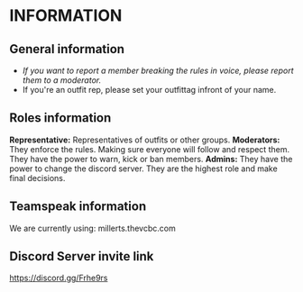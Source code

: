 # INFORMATION
## General information
- *If you want to report a member breaking the rules in voice, please report them to a moderator.*
- If you're an outfit rep, please set your outfittag infront of your name.
## Roles information
**Representative:** Representatives of outfits or other groups.
**Moderators:** They enforce the rules. Making sure everyone will follow and respect them. They have the power to warn, kick or ban members.
**Admins:** They have the power to change the discord server. They are the highest role and make final decisions.
## Teamspeak information
We are currently using: millerts.thevcbc.com
## Discord Server invite link
https://discord.gg/Frhe9rs
